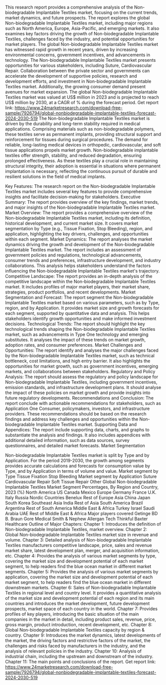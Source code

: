 This research report provides a comprehensive analysis of the Non-biodegradable Implantable Textiles market, focusing on the current trends, market dynamics, and future prospects. The report explores the global Non-biodegradable Implantable Textiles market, including major regions such as North America, Europe, Asia-Pacific, and emerging markets. It also examines key factors driving the growth of Non-biodegradable Implantable Textiles, challenges faced by the industry, and potential opportunities for market players.
The global Non-biodegradable Implantable Textiles market has witnessed rapid growth in recent years, driven by increasing environmental concerns, government incentives, and advancements in technology. The Non-biodegradable Implantable Textiles market presents opportunities for various stakeholders, including Suture, Cardiovascular Repair. Collaboration between the private sector and governments can accelerate the development of supportive policies, research and development efforts, and investment in Non-biodegradable Implantable Textiles market. Additionally, the growing consumer demand present avenues for market expansion.
The global Non-biodegradable Implantable Textiles market was valued at US$ million in 2023 and is projected to reach US$ million by 2030, at a CAGR of % during the forecast period.
Get report link: https://www.24marketresearch.com/download-free-sample/7926794/global-nonbiodegradable-implantable-textiles-forecast-2024-2030-519
The Non-biodegradable Implantable Textiles market is driven by the durability and long-term stability required in medical applications. Comprising materials such as non-biodegradable polymers, these textiles serve as permanent implants, providing structural support and reinforcement for tissues during surgical procedures. The demand for reliable, long-lasting medical devices in orthopedic, cardiovascular, and soft tissue applications propels market growth. Non-biodegradable implantable textiles offer strength, stability, and reduced degradation, ensuring prolonged effectiveness. As these textiles play a crucial role in maintaining structural integrity, their adoption is essential in situations where permanent implantation is necessary, reflecting the continuous pursuit of durable and resilient solutions in the field of medical implants.

Key Features:
The research report on the Non-biodegradable Implantable Textiles market includes several key features to provide comprehensive insights and facilitate decision-making for stakeholders.
Executive Summary: The report provides overview of the key findings, market trends, and major insights of the Non-biodegradable Implantable Textiles market.
Market Overview: The report provides a comprehensive overview of the Non-biodegradable Implantable Textiles market, including its definition, historical development, and current market size. It covers market segmentation by Type (e.g., Tissue Fixation, Stop Bleeding), region, and application, highlighting the key drivers, challenges, and opportunities within each segment.
Market Dynamics: The report analyses the market dynamics driving the growth and development of the Non-biodegradable Implantable Textiles market. The report includes an assessment of government policies and regulations, technological advancements, consumer trends and preferences, infrastructure development, and industry collaborations. This analysis helps stakeholders understand the factors influencing the Non-biodegradable Implantable Textiles market's trajectory.
Competitive Landscape: The report provides an in-depth analysis of the competitive landscape within the Non-biodegradable Implantable Textiles market. It includes profiles of major market players, their market share, strategies, product portfolios, and recent developments.
Market Segmentation and Forecast: The report segment the Non-biodegradable Implantable Textiles market based on various parameters, such as by Type, region, and by Application. It provides market size and growth forecasts for each segment, supported by quantitative data and analysis. This helps stakeholders identify growth opportunities and make informed investment decisions.
Technological Trends: The report should highlight the key technological trends shaping the Non-biodegradable Implantable Textiles market, such as advancements in Type One technology and emerging substitutes. It analyses the impact of these trends on market growth, adoption rates, and consumer preferences.
Market Challenges and Opportunities: The report identify and analyses the major challenges faced by the Non-biodegradable Implantable Textiles market, such as technical bottleneck, cost limitations, and high entry barrier. It also highlights the opportunities for market growth, such as government incentives, emerging markets, and collaborations between stakeholders.
Regulatory and Policy Analysis: The report should assess the regulatory and policy landscape for Non-biodegradable Implantable Textiles, including government incentives, emission standards, and infrastructure development plans. It should analyse the impact of these policies on market growth and provide insights into future regulatory developments.
Recommendations and Conclusion: The report conclude with actionable recommendations for stakeholders, such as Application One Consumer, policymakers, investors, and infrastructure providers. These recommendations should be based on the research findings and address key challenges and opportunities within the Non-biodegradable Implantable Textiles market.
Supporting Data and Appendices: The report include supporting data, charts, and graphs to substantiate the analysis and findings. It also includes appendices with additional detailed information, such as data sources, survey questionnaires, and detailed market forecasts.
Market Segmentation

Non-biodegradable Implantable Textiles market is split by Type and by Application. For the period 2019-2030, the growth among segments provides accurate calculations and forecasts for consumption value by Type, and by Application in terms of volume and value.
Market segment by Type
Tissue Fixation
Stop Bleeding
Market segment by Application
Suture
Cardiovascular Repair
Soft Tissue Repair
Other
Global Non-biodegradable Implantable Textiles Market Segment Percentages, By Region and Country, 2023 (%)
North America
US
Canada
Mexico
Europe
Germany
France
U.K.
Italy
Russia
Nordic Countries
Benelux
Rest of Europe
Asia
China
Japan
South Korea
Southeast Asia
India
Rest of Asia
South America
Brazil
Argentina
Rest of South America
Middle East & Africa
Turkey
Israel
Saudi Arabia
UAE
Rest of Middle East & Africa
Major players covered
Getinge
BD
B. Braun
Gore Medical
Smith & Nephew
Allergan
Tech Thinkful
Baxter Healthcare
Outline of Major Chapters:
Chapter 1: Introduces the definition of Non-biodegradable Implantable Textiles, market overview.
Chapter 2: Global Non-biodegradable Implantable Textiles market size in revenue and volume.
Chapter 3: Detailed analysis of Non-biodegradable Implantable Textiles manufacturers competitive landscape, price, sales and revenue market share, latest development plan, merger, and acquisition information, etc.
Chapter 4: Provides the analysis of various market segments by type, covering the market size and development potential of each market segment, to help readers find the blue ocean market in different market segments.
Chapter 5: Provides the analysis of various market segments by application, covering the market size and development potential of each market segment, to help readers find the blue ocean market in different downstream markets.
Chapter 6: Sales of Non-biodegradable Implantable Textiles in regional level and country level. It provides a quantitative analysis of the market size and development potential of each region and its main countries and introduces the market development, future development prospects, market space of each country in the world.
Chapter 7: Provides profiles of key players, introducing the basic situation of the main companies in the market in detail, including product sales, revenue, price, gross margin, product introduction, recent development, etc.
Chapter 8: Global Non-biodegradable Implantable Textiles capacity by region & country.
Chapter 9: Introduces the market dynamics, latest developments of the market, the driving factors and restrictive factors of the market, the challenges and risks faced by manufacturers in the industry, and the analysis of relevant policies in the industry.
Chapter 10: Analysis of industrial chain, including the upstream and downstream of the industry.
Chapter 11: The main points and conclusions of the report.
Get report link: https://www.24marketresearch.com/download-free-sample/7926794/global-nonbiodegradable-implantable-textiles-forecast-2024-2030-519
